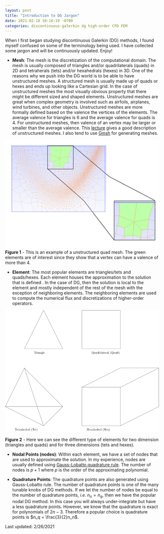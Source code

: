 ```yaml
---
layout: post
title: "Introduction to DG Jargon"
date: 2021-02-18 10:16:19 -0700
categories: discontinuous-galerkin dg high-order CFD FEM
---
```


When I first began studying discontinuous Galerkin (DG) methods, I found myself confused on some of the terminology being used. I have collected some jargon and will be continuously updated. Enjoy!  

- **Mesh**: The mesh is the discretization of the computational domain. The mesh is usually composed of triangles and/or quadrilaterals (quads) in 2D and tetraherals (tets) and/or hexahedrals (hexes) in 3D. One of the reasons why we push into the DG world is to be able to have unstructured meshes. A structured mesh is usually made up of quads or hexes and ends up looking like a Cartesian grid. In the case of unstructured meshes the most visually obvious property that there might be different sized and shaped elements. Unstructured meshes are great when complex geometry is involved such as airfoils, airplanes, wind turbines, and other objects. Unstructured meshes are more formally defined based on the valence the vertices of the elements. The average valence for triangles is 6 and the average valence for quads is 4. For unstructured meshes, then valence of an vertex may be larger or smaller than the average valence. This [lecture](http://www.hao-li.com/cs599-ss2015/slides/Lecture01.2.pdf) gives a good description of unstructured meshes. I also tend to use [Gmsh](https://gmsh.info/) for generating meshes.

![unstructured_quad](/assets/unstructured_quad_mesh.png)
**Figure 1** - This is an example of a unstructured quad mesh. The green elements are of interest since they show that a vertex can have a valence of more than 4.

- **Element**: The most popular elements are triangles/tets and quads/hexes. Each element houses the approximation to the solution that is defined . In the case of DG, then the solution is local to the element and mostly independent of the rest of the mesh with the exception of neighboring elements. The neighboring elements are used to compute the numerical flux and discretizations of higher-order operators. 

![element_type](/assets/element_types.png)

**Figure 2** - Here we can see the different type of elements for two dimension (triangles and quads) and for three dimensions (tets and hexes). 

- **Nodal Points (nodes)**: Within each element, we have a set of nodes that are used to approximate the solution. In my experience, nodes are usually defined using [Gauss-Lobatto quadrature rule](https://en.wikipedia.org/wiki/Gaussian_quadrature#Gauss%E2%80%93Lobatto_rules). The number of nodes is $p+1$ where $p$ is the order of the approximating polynomial.

- **Quadrature Points**: The quadrature points are also generated using Gauss-Lobatto rule. The number of quadrature points is one of the many tunable knobs of DG methods. If we let the number of nodes be equal to the number of quadrature points, *i.e.* $n_n = n_q$, then we have the popular nodal DG method. In this case you will always under-integrate but have a less quadrature points. However, we know that the quadrature is exact for polynomials of $2n-3$. Therefore a popular choice is quadrature points is $n_q = \frac{3}{2}n_n$. 

Last updated: 2/26/2021